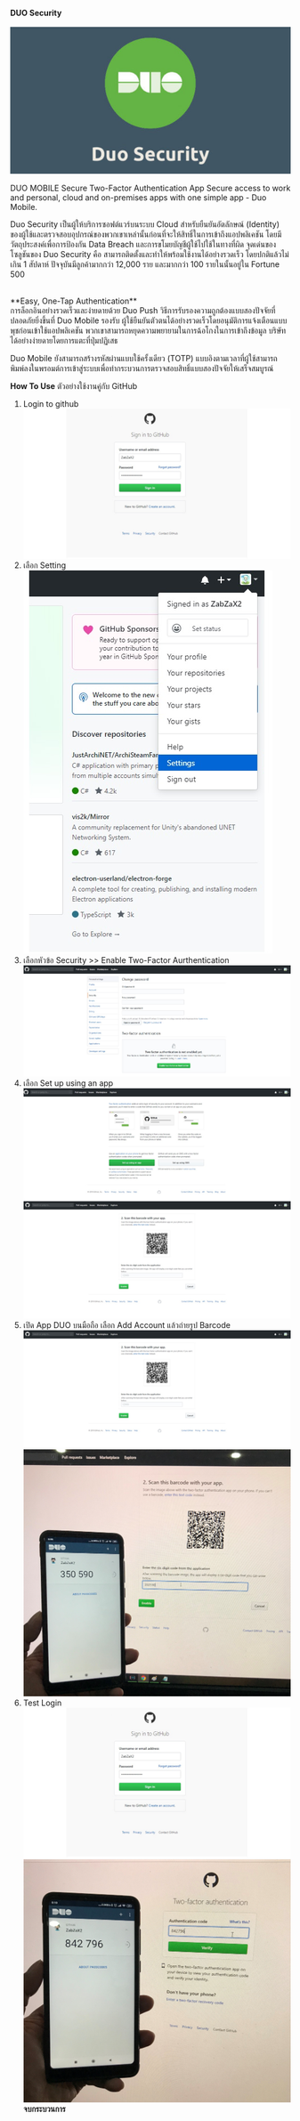 **DUO Security**<br>
<br>![Duo Banner](/DUO_SEC/duo_security_banner.jpg)<br>


DUO MOBILE
Secure Two-Factor Authentication App
Secure access to work and personal, cloud and on-premises apps with one simple app - Duo Mobile.

  Duo Security เป็นผู้ให้บริการซอฟต์แวร์บนระบบ Cloud สำหรับยืนยันอัตลักษณ์ (Identity) ของผู้ใช้และตรวจสอบอุปกรณ์ของพวกเขาเหล่านั้นก่อนที่จะให้สิทธิ์ในการเข้าถึงแอปพลิเคชัน โดยมีวัตถุประสงค์เพื่อการป้องกัน Data Breach และการขโมยบัญชีผู้ใช้ไปใช้ในทางที่ผิด จุดเด่นของโซลูชันของ Duo Security คือ สามารถติดตั้งและทำให้พร้อมใช้งานได้อย่างรวดเร็ว โดยปกติแล้วไม่เกิน 1 สัปดาห์ ปัจจุบันมีลูกค้ามากกว่า 12,000 ราย และมากกว่า 100 รายในนั้นอยู่ใน Fortune 500


<br>
**Easy, One-Tap Authentication**<br>
   การล็อกอินอย่างรวดเร็วและง่ายดายด้วย Duo Push วิธีการรับรองความถูกต้องแบบสองปัจจัยที่ปลอดภัยยิ่งขึ้นที่ Duo Mobile รองรับ ผู้ใช้ยืนยันตัวตนได้อย่างรวดเร็วโดยอนุมัติการแจ้งเตือนแบบพุชก่อนเข้าใช้แอปพลิเคชัน พวกเขาสามารถหยุดความพยายามในการฉ้อโกงในการเข้าถึงข้อมูล บริษัท ได้อย่างง่ายดายโดยการแตะที่ปุ่มปฏิเสธ

  Duo Mobile ยังสามารถสร้างรหัสผ่านแบบใช้ครั้งเดียว (TOTP) แบบอิงตามเวลาที่ผู้ใช้สามารถพิมพ์ลงในพรอมต์การเข้าสู่ระบบเพื่อทำกระบวนการตรวจสอบสิทธิ์แบบสองปัจจัยให้เสร็จสมบูรณ์
<br>

**How To Use**
ตัวอย่างใช้งานคู่กับ GitHub
1. Login to github<br>
![Login](/DUO_SEC/github_login.jpg)<br>
2. เลือก Setting<br>
![settting](/DUO_SEC/github_set.jpg)<br>
3. เลือกหัวข้อ Security >> Enable Two-Factor Aurthentication<br>
![sec](/DUO_SEC/github_sec.jpg)<br>
4. เลือก Set up using an app<br>
![setapp](/DUO_SEC/github_set_app.jpg)<br>
![setapp2](/DUO_SEC/github_set_app2.jpg)<br>
5. เปิด App DUO บนมือถือ เลือก Add Account แล้วถ่ายรูป Barcode<br>
![barcode](/DUO_SEC/github_set_app2.jpg)<br>
![barcode2](/DUO_SEC/IMG_00444.jpg)<br>
6. Test Login<br>
![Login](/DUO_SEC/github_login.jpg)<br>
![Login](/DUO_SEC/IMG_00455.jpg)<br>
**จบกระบวนการ**
